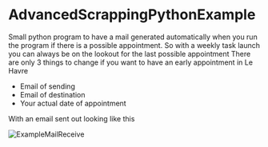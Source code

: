 # AdvancedScrappingPythonExample
Small python program to have a mail generated automatically when you run the program if there is a possible appointment.
So with a weekly task launch you can always be on the lookout for the last possible appointment 
There are only 3 things to change if you want to have an early appointment in Le Havre 
* Email of sending
* Email of destination
* Your actual date of appointment

With an email sent out looking like this 

![ExampleMailReceive](https://user-images.githubusercontent.com/25181715/218329984-894aaa19-73ec-4d97-b152-b982741eaddb.PNG)
